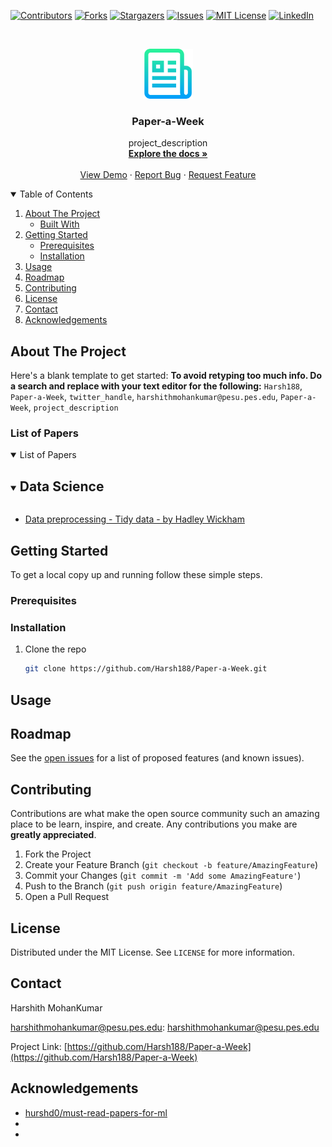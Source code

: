 <!--
*** Thanks for checking out the Best-README-Template. If you have a suggestion
*** that would make this better, please fork the repo and create a pull request
*** or simply open an issue with the tag "enhancement".
*** Thanks again! Now go create something AMAZING! :D
***
***
***
*** To avoid retyping too much info. Do a search and replace for the following:
*** Harsh188, Paper-a-Week, twitter_handle, harshithmohankumar@pesu.pes.edu, Paper-a-Week, project_description
-->



<!-- PROJECT SHIELDS -->
<!--
*** I'm using markdown "reference style" links for readability.
*** Reference links are enclosed in brackets [ ] instead of parentheses ( ).
*** See the bottom of this document for the declaration of the reference variables
*** for contributors-url, forks-url, etc. This is an optional, concise syntax you may use.
*** https://www.markdownguide.org/basic-syntax/#reference-style-links
-->
[![Contributors][contributors-shield]][contributors-url]
[![Forks][forks-shield]][forks-url]
[![Stargazers][stars-shield]][stars-url]
[![Issues][issues-shield]][issues-url]
[![MIT License][license-shield]][license-url]
[![LinkedIn][linkedin-shield]][linkedin-url]



<!-- PROJECT LOGO -->
<br />
<p align="center">
  <a href="https://github.com/Harsh188/Paper-a-Week">
    <img src="images/logo.png" alt="Logo" width="80" height="80">
  </a>

  <h3 align="center">Paper-a-Week</h3>

  <p align="center">
    project_description
    <br />
    <a href="https://github.com/Harsh188/Paper-a-Week"><strong>Explore the docs »</strong></a>
    <br />
    <br />
    <a href="https://github.com/Harsh188/Paper-a-Week">View Demo</a>
    ·
    <a href="https://github.com/Harsh188/Paper-a-Week/issues">Report Bug</a>
    ·
    <a href="https://github.com/Harsh188/Paper-a-Week/issues">Request Feature</a>
  </p>
</p>



<!-- TABLE OF CONTENTS -->
<details open="open">
  <summary>Table of Contents</summary>
  <ol>
    <li>
      <a href="#about-the-project">About The Project</a>
      <ul>
        <li><a href="#built-with">Built With</a></li>
      </ul>
    </li>
    <li>
      <a href="#getting-started">Getting Started</a>
      <ul>
        <li><a href="#prerequisites">Prerequisites</a></li>
        <li><a href="#installation">Installation</a></li>
      </ul>
    </li>
    <li><a href="#usage">Usage</a></li>
    <li><a href="#roadmap">Roadmap</a></li>
    <li><a href="#contributing">Contributing</a></li>
    <li><a href="#license">License</a></li>
    <li><a href="#contact">Contact</a></li>
    <li><a href="#acknowledgements">Acknowledgements</a></li>
  </ol>
</details>



<!-- ABOUT THE PROJECT -->
## About The Project

<!-- [![Product Name Screen Shot][product-screenshot]]() -->

Here's a blank template to get started:
**To avoid retyping too much info. Do a search and replace with your text editor for the following:**
`Harsh188`, `Paper-a-Week`, `twitter_handle`, `harshithmohankumar@pesu.pes.edu`, `Paper-a-Week`, `project_description`


### List of Papers

<!-- LIST OF PAPERS -->
<details open="open">
  <summary>List of Papers</summary>
  <details open='close'>
    <summary><h2 style="display: inline-block">Data Science</h2></summary>
    <ul>
      <li><a href='https://vita.had.co.nz/papers/tidy-data.pdf'>Data preprocessing - Tidy data - by Hadley Wickham</a></li>
    </ul>
  </details>
</details>

<!-- GETTING STARTED -->
## Getting Started

To get a local copy up and running follow these simple steps.

### Prerequisites


### Installation

1. Clone the repo
   ```sh
   git clone https://github.com/Harsh188/Paper-a-Week.git
   ```

<!-- USAGE EXAMPLES -->
## Usage



<!-- ROADMAP -->
## Roadmap

See the [open issues](https://github.com/Harsh188/Paper-a-Week/issues) for a list of proposed features (and known issues).



<!-- CONTRIBUTING -->
## Contributing

Contributions are what make the open source community such an amazing place to be learn, inspire, and create. Any contributions you make are **greatly appreciated**.

1. Fork the Project
2. Create your Feature Branch (`git checkout -b feature/AmazingFeature`)
3. Commit your Changes (`git commit -m 'Add some AmazingFeature'`)
4. Push to the Branch (`git push origin feature/AmazingFeature`)
5. Open a Pull Request



<!-- LICENSE -->
## License

Distributed under the MIT License. See `LICENSE` for more information.



<!-- CONTACT -->
## Contact

Harshith MohanKumar

harshithmohankumar@pesu.pes.edu: harshithmohankumar@pesu.pes.edu 

Project Link: [https://github.com/Harsh188/Paper-a-Week](https://github.com/Harsh188/Paper-a-Week)



<!-- ACKNOWLEDGEMENTS -->
## Acknowledgements

* [hurshd0/must-read-papers-for-ml](https://github.com/hurshd0/must-read-papers-for-ml)
* []()
* []()





<!-- MARKDOWN LINKS & IMAGES -->
<!-- https://www.markdownguide.org/basic-syntax/#reference-style-links -->
[contributors-shield]: https://img.shields.io/github/contributors/Harsh188/Paper-a-Week.svg?style=for-the-badge
[contributors-url]: https://github.com/Harsh188/Paper-a-Week/graphs/contributors
[forks-shield]: https://img.shields.io/github/forks/Harsh188/Paper-a-Week.svg?style=for-the-badge
[forks-url]: https://github.com/Harsh188/Paper-a-Week/network/members
[stars-shield]: https://img.shields.io/github/stars/Harsh188/Paper-a-Week.svg?style=for-the-badge
[stars-url]: https://github.com/Harsh188/Paper-a-Week/stargazers
[issues-shield]: https://img.shields.io/github/issues/Harsh188/Paper-a-Week.svg?style=for-the-badge
[issues-url]: https://github.com/Harsh188/Paper-a-Week/issues
[license-shield]: https://img.shields.io/github/license/Harsh188/Paper-a-Week.svg?style=for-the-badge
[license-url]: https://github.com/Harsh188/Paper-a-Week/blob/master/LICENSE.txt
[linkedin-shield]: https://img.shields.io/badge/-LinkedIn-black.svg?style=for-the-badge&logo=linkedin&colorB=555
[linkedin-url]: https://www.linkedin.com/in/harsh188/
